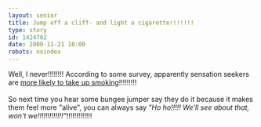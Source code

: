```yaml
---
layout: senior
title: Jump off a cliff- and light a cigarette!!!!!!!
type: story
id: 1424702
date: 2000-11-21 18:00
robots: noindex
---
```


Well, I never!!!!!!!! According to some survey, apparently sensation seekers are <a href="http://www.theherald.co.uk/news/archive/21-11-19100-0-57-35.html">more likely to take up smoking</a>!!!!!!!!!<br/><br/>So next time you hear some bungee jumper say they do it because it makes them feel more "alive", you can always say <i>"Ho ho!!!!! We'll see about that, won't we!!!!!!!!!!!!!"</i>!!!!!!!!!!!!!
<div style="clear: both;"></div>
